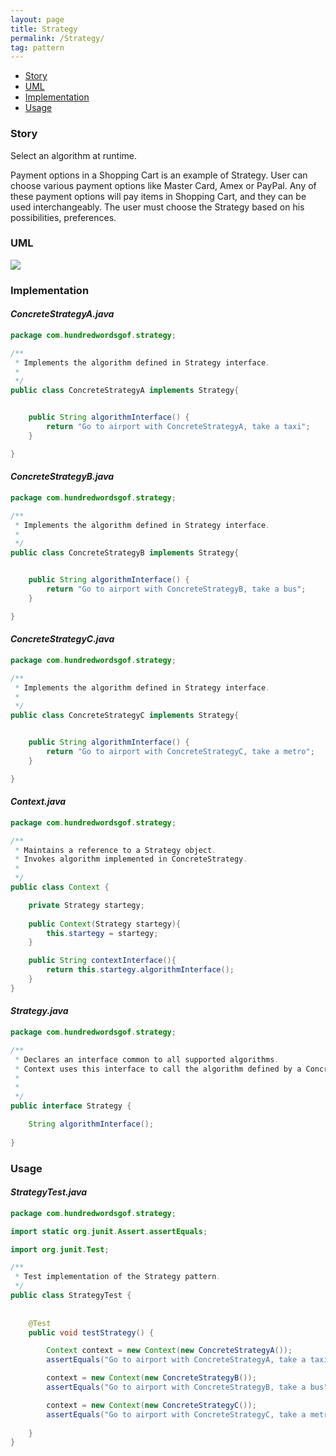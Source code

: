 ```yaml
---
layout: page
title: Strategy
permalink: /Strategy/
tag: pattern
---
```


* [Story](#Story)
* [UML](#UML)
* [Implementation](#Implementation)
* [Usage](#Usage)


###  <a id="Story"></a>Story 

Select an algorithm at runtime.

Payment options in a Shopping Cart is an example of Strategy.
User can choose various payment options like Master Card, Amex or PayPal.
Any of these payment options will pay items in Shopping Cart, and they can be used interchangeably. 
The user must choose the Strategy based on his possibilities, preferences.



###  <a id="UML"></a>UML 
![]({{site.baseurl}}/assets/img/strategy.png)

###  <a id="Implementation"></a>Implementation 

#### *ConcreteStrategyA.java* 
```java 
package com.hundredwordsgof.strategy;

/**
 * Implements the algorithm defined in Strategy interface. 
 *
 */
public class ConcreteStrategyA implements Strategy{


	public String algorithmInterface() {
		return "Go to airport with ConcreteStrategyA, take a taxi";
	}

}
```

#### *ConcreteStrategyB.java* 
```java 
package com.hundredwordsgof.strategy;

/**
 * Implements the algorithm defined in Strategy interface. 
 *
 */
public class ConcreteStrategyB implements Strategy{


	public String algorithmInterface() {
		return "Go to airport with ConcreteStrategyB, take a bus";
	}

}
```

#### *ConcreteStrategyC.java* 
```java 
package com.hundredwordsgof.strategy;

/**
 * Implements the algorithm defined in Strategy interface. 
 *
 */
public class ConcreteStrategyC implements Strategy{


	public String algorithmInterface() {
		return "Go to airport with ConcreteStrategyC, take a metro";
	}

}
```

#### *Context.java* 
```java 
package com.hundredwordsgof.strategy;

/**
 * Maintains a reference to a Strategy object.
 * Invokes algorithm implemented in ConcreteStrategy.
 *
 */
public class Context {

	private Strategy startegy;
	
	public Context(Strategy startegy){
		this.startegy = startegy;
	}

	public String contextInterface(){
		return this.startegy.algorithmInterface();
	}
}

```

#### *Strategy.java* 
```java 
package com.hundredwordsgof.strategy;

/**
 * Declares an interface common to all supported algorithms. 
 * Context uses this interface to call the algorithm defined by a ConcreteStrategy. 
 * 
 *
 */
public interface Strategy {

	String algorithmInterface();
	
}

```

###  <a id="Usage"></a>Usage 

#### *StrategyTest.java* 
```java 
package com.hundredwordsgof.strategy;

import static org.junit.Assert.assertEquals;

import org.junit.Test;

/**
 * Test implementation of the Strategy pattern.
 */
public class StrategyTest {
	
	
	@Test
	public void testStrategy() {

		Context context = new Context(new ConcreteStrategyA());
		assertEquals("Go to airport with ConcreteStrategyA, take a taxi", context.contextInterface());

		context = new Context(new ConcreteStrategyB());
		assertEquals("Go to airport with ConcreteStrategyB, take a bus", context.contextInterface());

		context = new Context(new ConcreteStrategyC());
		assertEquals("Go to airport with ConcreteStrategyC, take a metro", context.contextInterface());
		
	}		
}
```


